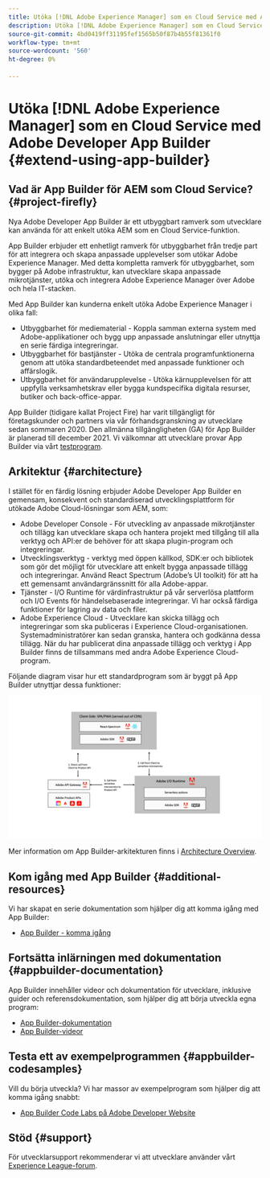 ```yaml
---
title: Utöka [!DNL Adobe Experience Manager] som en Cloud Service med Adobe Developer App Builder.
description: Utöka [!DNL Adobe Experience Manager] som en Cloud Service med Adobe Developer App Builder.
source-git-commit: 4bd0419ff31195fef1565b50f87b4b55f81361f0
workflow-type: tm+mt
source-wordcount: '560'
ht-degree: 0%

---
```



# Utöka [!DNL Adobe Experience Manager] som en Cloud Service med Adobe Developer App Builder {#extend-using-app-builder}

## Vad är App Builder för AEM som Cloud Service? {#project-firefly}

Nya Adobe Developer App Builder är ett utbyggbart ramverk som utvecklare kan använda för att enkelt utöka AEM som en Cloud Service-funktion.

App Builder erbjuder ett enhetligt ramverk för utbyggbarhet från tredje part för att integrera och skapa anpassade upplevelser som utökar Adobe Experience Manager. Med detta kompletta ramverk för utbyggbarhet, som bygger på Adobe infrastruktur, kan utvecklare skapa anpassade mikrotjänster, utöka och integrera Adobe Experience Manager över Adobe och hela IT-stacken.

Med App Builder kan kunderna enkelt utöka Adobe Experience Manager i olika fall:

* Utbyggbarhet för mediematerial - Koppla samman externa system med Adobe-applikationer och bygg upp anpassade anslutningar eller utnyttja en serie färdiga integreringar.
* Utbyggbarhet för bastjänster - Utöka de centrala programfunktionerna genom att utöka standardbeteendet med anpassade funktioner och affärslogik.
* Utbyggbarhet för användarupplevelse - Utöka kärnupplevelsen för att uppfylla verksamhetskrav eller bygga kundspecifika digitala resurser, butiker och back-office-appar.

App Builder (tidigare kallat Project Fire) har varit tillgängligt för företagskunder och partners via vår förhandsgranskning av utvecklare sedan sommaren 2020. Den allmänna tillgängligheten (GA) för App Builder är planerad till december 2021. Vi välkomnar att utvecklare provar App Builder via vårt [testprogram](http://adobe.ly/appbuilder-trial).

## Arkitektur {#architecture}

I stället för en färdig lösning erbjuder Adobe Developer App Builder en gemensam, konsekvent och standardiserad utvecklingsplattform för utökade Adobe Cloud-lösningar som AEM, som:

* Adobe Developer Console - För utveckling av anpassade mikrotjänster och tillägg kan utvecklare skapa och hantera projekt med tillgång till alla verktyg och API:er de behöver för att skapa plugin-program och integreringar.
* Utvecklingsverktyg - verktyg med öppen källkod, SDK:er och bibliotek som gör det möjligt för utvecklare att enkelt bygga anpassade tillägg och integreringar. Använd React Spectrum (Adobe’s UI toolkit) för att ha ett gemensamt användargränssnitt för alla Adobe-appar.
* Tjänster - I/O Runtime för värdinfrastruktur på vår serverlösa plattform och I/O Events för händelsebaserade integreringar. Vi har också färdiga funktioner för lagring av data och filer.
* Adobe Experience Cloud - Utvecklare kan skicka tillägg och integreringar som ska publiceras i Experience Cloud-organisationen. Systemadministratörer kan sedan granska, hantera och godkänna dessa tillägg. När du har publicerat dina anpassade tillägg och verktyg i App Builder finns de tillsammans med andra Adobe Experience Cloud-program.

Följande diagram visar hur ett standardprogram som är byggt på App Builder utnyttjar dessa funktioner:

![Arkitektur](/help/implementing/developing/extending/assets/firefly-architecture.jpg)

Mer information om App Builder-arkitekturen finns i [Architecture Overview](https://www.adobe.io/project-firefly/docs/guides/).

## Kom igång med App Builder {#additional-resources}

Vi har skapat en serie dokumentation som hjälper dig att komma igång med App Builder:

* [App Builder - komma igång](https://www.adobe.io/project-firefly/docs/getting_started/)

## Fortsätta inlärningen med dokumentation {#appbuilder-documentation}

App Builder innehåller videor och dokumentation för utvecklare, inklusive guider och referensdokumentation, som hjälper dig att börja utveckla egna program:

* [App Builder-dokumentation](https://www.adobe.io/project-firefly/docs/overview/)
* [App Builder-videor](https://www.youtube.com/playlist?list=PLcVEYUqU7VRfDij-Jbjyw8S8EzW073F_o)

## Testa ett av exempelprogrammen {#appbuilder-codesamples}

Vill du börja utveckla? Vi har massor av exempelprogram som hjälper dig att komma igång snabbt:

* [App Builder Code Labs på Adobe Developer Website](https://www.adobe.io/project-firefly/docs/resources/)

## Stöd {#support}

För utvecklarsupport rekommenderar vi att utvecklare använder vårt [Experience League-forum](https://experienceleaguecommunities.adobe.com/t5/project-firefly/ct-p/project-firefly).

